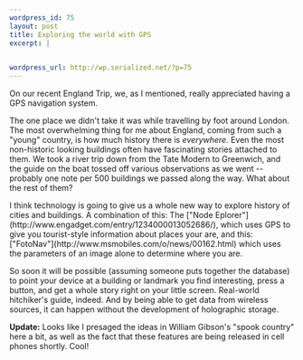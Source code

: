 ```yaml
--- 
wordpress_id: 75
layout: post
title: Exploring the world with GPS
excerpt: |
  

wordpress_url: http://wp.serialized.net/?p=75
---
```

On our recent England Trip, we, as I mentioned, really appreciated having a GPS navigation system.

The one place we didn't take it was while travelling by foot around London. The most overwhelming thing for me about England, coming from such a "young" country, is how much history there is _everywhere._ Even the most non-historic looking buildings often have fascinating stories attached to them. We took a river trip down from the Tate Modern to Greenwich, and the guide on the boat tossed off various observations as we went -- probably one note per 500 buildings we passed along the way. What about the rest of them?

<p>I think technology is going to give us a whole new way to explore history of cities and buildings.
A combination of this: The ["Node Eplorer"](http://www.engadget.com/entry/1234000013052686/), which uses GPS to give you tourist-style information about places your are, and this: ["FotoNav"](http://www.msmobiles.com/o/news/00162.html) which uses the parameters of an image alone to determine where you are.</p>

So soon it will be possible (assuming someone puts together the database) to point your device at a building or landmark you find interesting, press a button, and get a whole story right on your little screen. Real-world hitchiker's guide, indeed. And by being able to get data from wireless sources, it can happen without the development of holographic storage.

**Update:** Looks like I presaged the ideas in William Gibson's "spook country" here a bit, as well as the fact that these features are being released in cell phones shortly. Cool!
